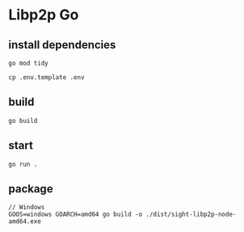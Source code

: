 # Libp2p Go
## install dependencies
```
go mod tidy

cp .env.template .env
```

## build
```
go build
```


## start
```
go run .
```

## package
```
// Windows
GOOS=windows GOARCH=amd64 go build -o ./dist/sight-libp2p-node-amd64.exe

```